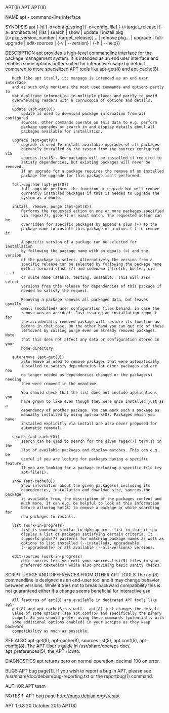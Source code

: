 APT(8)                               APT                               APT(8)

NAME
       apt - command-line interface

SYNOPSIS
       apt [-h] [-o=config_string] [-c=config_file] [-t=target_release]
           [-a=architecture] {list | search | show | update |
           install pkg [{=pkg_version_number | /target_release}]...  |
           remove pkg...  | upgrade | full-upgrade | edit-sources |
           {-v | --version} | {-h | --help}}

DESCRIPTION
       apt provides a high-level commandline interface for the package
       management system. It is intended as an end user interface and enables
       some options better suited for interactive usage by default compared
       to more specialized APT tools like apt-get(8) and apt-cache(8).

       Much like apt itself, its manpage is intended as an end user interface
       and as such only mentions the most used commands and options partly to
       not duplicate information in multiple places and partly to avoid
       overwhelming readers with a cornucopia of options and details.

       update (apt-get(8))
           update is used to download package information from all configured
           sources. Other commands operate on this data to e.g. perform
           package upgrades or search in and display details about all
           packages available for installation.

       upgrade (apt-get(8))
           upgrade is used to install available upgrades of all packages
           currently installed on the system from the sources configured via
           sources.list(5). New packages will be installed if required to
           satisfy dependencies, but existing packages will never be removed.
           If an upgrade for a package requires the remove of an installed
           package the upgrade for this package isn't performed.

       full-upgrade (apt-get(8))
           full-upgrade performs the function of upgrade but will remove
           currently installed packages if this is needed to upgrade the
           system as a whole.

       install, remove, purge (apt-get(8))
           Performs the requested action on one or more packages specified
           via regex(7), glob(7) or exact match. The requested action can be
           overridden for specific packages by append a plus (+) to the
           package name to install this package or a minus (-) to remove it.

           A specific version of a package can be selected for installation
           by following the package name with an equals (=) and the version
           of the package to select. Alternatively the version from a
           specific release can be selected by following the package name
           with a forward slash (/) and codename (stretch, buster, sid ...)
           or suite name (stable, testing, unstable). This will also select
           versions from this release for dependencies of this package if
           needed to satisfy the request.

           Removing a package removes all packaged data, but leaves usually
           small (modified) user configuration files behind, in case the
           remove was an accident. Just issuing an installation request for
           the accidentally removed package will restore its function as
           before in that case. On the other hand you can get rid of these
           leftovers by calling purge even on already removed packages. Note
           that this does not affect any data or configuration stored in your
           home directory.

       autoremove (apt-get(8))
           autoremove is used to remove packages that were automatically
           installed to satisfy dependencies for other packages and are now
           no longer needed as dependencies changed or the package(s) needing
           them were removed in the meantime.

           You should check that the list does not include applications you
           have grown to like even though they were once installed just as a
           dependency of another package. You can mark such a package as
           manually installed by using apt-mark(8). Packages which you have
           installed explicitly via install are also never proposed for
           automatic removal.

       search (apt-cache(8))
           search can be used to search for the given regex(7) term(s) in the
           list of available packages and display matches. This can e.g. be
           useful if you are looking for packages having a specific feature.
           If you are looking for a package including a specific file try
           apt-file(1).

       show (apt-cache(8))
           Show information about the given package(s) including its
           dependencies, installation and download size, sources the package
           is available from, the description of the packages content and
           much more. It can e.g. be helpful to look at this information
           before allowing apt(8) to remove a package or while searching for
           new packages to install.

       list (work-in-progress)
           list is somewhat similar to dpkg-query --list in that it can
           display a list of packages satisfying certain criteria. It
           supports glob(7) patterns for matching package names as well as
           options to list installed (--installed), upgradeable
           (--upgradeable) or all available (--all-versions) versions.

       edit-sources (work-in-progress)
           edit-sources lets you edit your sources.list(5) files in your
           preferred texteditor while also providing basic sanity checks.

SCRIPT USAGE AND DIFFERENCES FROM OTHER APT TOOLS
       The apt(8) commandline is designed as an end-user tool and it may
       change behavior between versions. While it tries not to break backward
       compatibility this is not guaranteed either if a change seems
       beneficial for interactive use.

       All features of apt(8) are available in dedicated APT tools like apt-
       get(8) and apt-cache(8) as well.  apt(8) just changes the default
       value of some options (see apt.conf(5) and specifically the Binary
       scope). So you should prefer using these commands (potentially with
       some additional options enabled) in your scripts as they keep backward
       compatibility as much as possible.

SEE ALSO
       apt-get(8), apt-cache(8), sources.list(5), apt.conf(5), apt-config(8),
       The APT User's guide in /usr/share/doc/apt-doc/, apt_preferences(5),
       the APT Howto.

DIAGNOSTICS
       apt returns zero on normal operation, decimal 100 on error.

BUGS
       APT bug page[1]. If you wish to report a bug in APT, please see
       /usr/share/doc/debian/bug-reporting.txt or the reportbug(1) command.

AUTHOR
       APT team

NOTES
        1. APT bug page
           http://bugs.debian.org/src:apt

APT 1.6.8                      20 October 2015                         APT(8)
